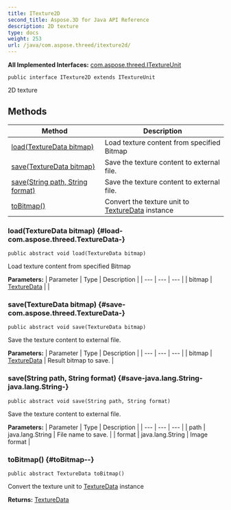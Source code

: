 ```yaml
---
title: ITexture2D
second_title: Aspose.3D for Java API Reference
description: 2D texture
type: docs
weight: 253
url: /java/com.aspose.threed/itexture2d/
---
```


**All Implemented Interfaces:**
[com.aspose.threed.ITextureUnit](../../com.aspose.threed/itextureunit)
```
public interface ITexture2D extends ITextureUnit
```

2D texture
## Methods

| Method | Description |
| --- | --- |
| [load(TextureData bitmap)](#load-com.aspose.threed.TextureData-) | Load texture content from specified Bitmap |
| [save(TextureData bitmap)](#save-com.aspose.threed.TextureData-) | Save the texture content to external file. |
| [save(String path, String format)](#save-java.lang.String-java.lang.String-) | Save the texture content to external file. |
| [toBitmap()](#toBitmap--) | Convert the texture unit to [TextureData](../../com.aspose.threed/texturedata) instance |
### load(TextureData bitmap) {#load-com.aspose.threed.TextureData-}
```
public abstract void load(TextureData bitmap)
```


Load texture content from specified Bitmap

**Parameters:**
| Parameter | Type | Description |
| --- | --- | --- |
| bitmap | [TextureData](../../com.aspose.threed/texturedata) |  |

### save(TextureData bitmap) {#save-com.aspose.threed.TextureData-}
```
public abstract void save(TextureData bitmap)
```


Save the texture content to external file.

**Parameters:**
| Parameter | Type | Description |
| --- | --- | --- |
| bitmap | [TextureData](../../com.aspose.threed/texturedata) | Result bitmap to save. |

### save(String path, String format) {#save-java.lang.String-java.lang.String-}
```
public abstract void save(String path, String format)
```


Save the texture content to external file.

**Parameters:**
| Parameter | Type | Description |
| --- | --- | --- |
| path | java.lang.String | File name to save. |
| format | java.lang.String | Image format |

### toBitmap() {#toBitmap--}
```
public abstract TextureData toBitmap()
```


Convert the texture unit to [TextureData](../../com.aspose.threed/texturedata) instance

**Returns:**
[TextureData](../../com.aspose.threed/texturedata)
